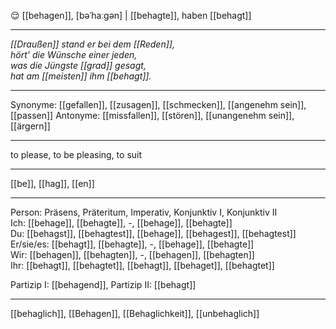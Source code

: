 😌 [[behagen]], [bəˈhaːɡən] | [[behagte]], haben [[behagt]]

---

_[[Draußen]] stand er bei dem [[Reden]],_  
_hört' die Wünsche einer jeden,_  
_was die Jüngste [[grad]] gesagt,_  
_hat am [[meisten]] ihm [[behagt]]._

---

Synonyme: [[gefallen]], [[zusagen]], [[schmecken]], [[angenehm sein]], [[passen]]
Antonyme: [[missfallen]], [[stören]], [[unangenehm sein]], [[ärgern]]

---

to please, to be pleasing, to suit

---

[[be]], [[hag]], [[en]]

---

Person: Präsens, Präteritum, Imperativ, Konjunktiv I, Konjunktiv II  
Ich: [[behage]], [[behagte]], -, [[behage]], [[behagte]]  
Du: [[behagst]], [[behagtest]], [[behage]], [[behagest]], [[behagtest]]  
Er/sie/es: [[behagt]], [[behagte]], -, [[behage]], [[behagte]]  
Wir: [[behagen]], [[behagten]], -, [[behagen]], [[behagten]]  
Ihr: [[behagt]], [[behagtet]], [[behagt]], [[behaget]], [[behagtet]]

Partizip I: [[behagend]],
Partizip II: [[behagt]]

---

[[behaglich]], [[Behagen]], [[Behaglichkeit]], [[unbehaglich]]
